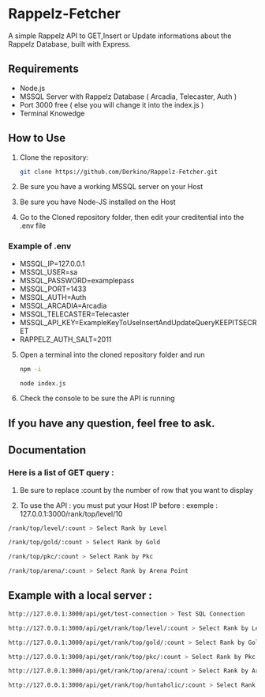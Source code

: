 # Rappelz-Fetcher

A simple Rappelz API to GET,Insert or Update informations about the Rappelz Database, built with Express.

## Requirements

- Node.js
- MSSQL Server with Rappelz Database ( Arcadia, Telecaster, Auth )
- Port 3000 free ( else you will change it into the index.js )
- Terminal Knowedge

## How to Use

1. Clone the repository:

   ```bash
   git clone https://github.com/Derkino/Rappelz-Fetcher.git
   ```

2. Be sure you have a working MSSQL server on your Host

3. Be sure you have Node-JS installed on the Host

4. Go to the Cloned repository folder, then edit your creditential into the .env file

### Example of .env

- MSSQL_IP=127.0.0.1
- MSSQL_USER=sa
- MSSQL_PASSWORD=examplepass
- MSSQL_PORT=1433
- MSSQL_AUTH=Auth
- MSSQL_ARCADIA=Arcadia
- MSSQL_TELECASTER=Telecaster
- MSSQL_API_KEY=ExampleKeyToUseInsertAndUpdateQueryKEEPITSECRET
- RAPPELZ_AUTH_SALT=2011

5. Open a terminal into the cloned repository folder and run

   ```bash
   npm -i
   ```

   ```bash
   node index.js
   ```

6. Check the console to be sure the API is running

## If you have any question, feel free to ask.

## Documentation

### Here is a list of GET query : 

1. Be sure to replace :count by the number of row that you want to display

2. To use the API : you must put your Host IP before : exemple : 127.0.0.1:3000/rank/top/level/10

```bash 
/rank/top/level/:count > Select Rank by Level
```
```bash 
/rank/top/gold/:count > Select Rank by Gold
```
```bash
/rank/top/pkc/:count > Select Rank by Pkc
```
```bash
/rank/top/arena/:count > Select Rank by Arena Point
```

## Example with a local server :

```bash
http://127.0.0.1:3000/api/get/test-connection > Test SQL Connection
```

```bash 
http://127.0.0.1:3000/api/get/rank/top/level/:count > Select Rank by Level
```
```bash 
http://127.0.0.1:3000/api/get/rank/top/gold/:count > Select Rank by Gold
```
```bash
http://127.0.0.1:3000/api/get/rank/top/pkc/:count > Select Rank by Pkc
```
```bash
http://127.0.0.1:3000/api/get/rank/top/arena/:count > Select Rank by Arena Point
```

```bash
http://127.0.0.1:3000/api/get/rank/top/huntaholic/:count > Select Rank by Huntaholic Point
```